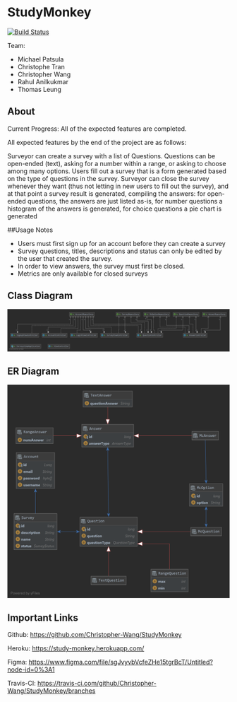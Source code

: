 # StudyMonkey
[![Build Status](https://travis-ci.com/Christopher-Wang/StudyMonkey.svg?branch=master)](https://travis-ci.com/Christopher-Wang/StudyMonkey)

Team: 
* Michael Patsula
* Christophe Tran
* Christopher Wang
* Rahul Anilkukmar
* Thomas Leung

## About
Current Progress:
All of the expected features are completed.

All expected features by the end of the project are as follows:

Surveyor can create a survey with a list of Questions. Questions can be open-ended (text), asking for a number within a range, or asking to choose among many options.
Users fill out a survey that is a form generated based on the type of questions in the survey.
 Surveyor can close the survey whenever they want (thus not letting in new users to fill out the survey), and at that point a survey result is generated, compiling the answers: for open-ended questions, the answers are just listed as-is, for number questions a histogram of the answers is generated, for choice questions a pie chart is generated

##Usage Notes
- Users must first sign up for an account before they can create a survey
- Survey questions, titles, descriptions and status can only be edited by the user that created the survey.
- In order to view answers, the survey must first be closed.
- Metrics are only available for closed surveys

## Class Diagram
![](SurveyMonkeyClassDiagram.png)

## ER Diagram
![](ERDiagram.png)

## Important Links
Github: https://github.com/Christopher-Wang/StudyMonkey

Heroku: https://study-monkey.herokuapp.com/

Figma: https://www.figma.com/file/sgJvyvbVcfeZHe15tgrBcT/Untitled?node-id=0%3A1

Travis-CI: https://travis-ci.com/github/Christopher-Wang/StudyMonkey/branches
